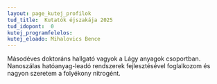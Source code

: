 ```yaml
---
layout: page_kutej_profilok
tud_title:  Kutatók éjszakája 2025
tud_idopont:  0
kutej_programfelelos: 
kutej_eloado: Mihalovics Bence
---
```


Másodéves doktoráns hallgató vagyok a Lágy anyagok csoportban. 
Nanoszálas hatóanyag-leadó rendszerek fejlesztésével foglalkozom és nagyon szeretem a folyékony nitrogént.  
